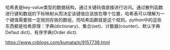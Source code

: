 哈希表是key-value类型的数据结构，通过关键码值直接进行访问。通过散列函数进行键和数组的下标映射从而决定该键值应该放在哪个位置，哈希表可以理解为一个键值需要按一定规则存放的数组，而哈希函数就是这个规则。python中的这些东西都是哈希原理：字典(dictionary)、集合(set)、计数器(counter)、默认字典Defaut dict)、有序字典(Order dict).

https://www.cnblogs.com/kumata/p/9157738.html
